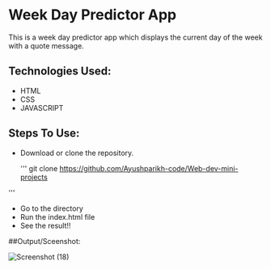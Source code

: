 # Week Day Predictor App

This is a week day predictor app which displays the current day of the week with a quote message.

## Technologies Used:

  - HTML
  - CSS
  - JAVASCRIPT

## Steps To Use:

  - Download or clone the repository.

    '''
    git clone https://github.com/Ayushparikh-code/Web-dev-mini-projects 
    
   '''
  - Go to the directory
  - Run the index.html file
  - See the result!!

##Output/Sceenshot:

![Screenshot (18)](https://user-images.githubusercontent.com/66966120/125164187-d22ba200-e145-11eb-9cae-ed0b9459ef79.png)





   

  
